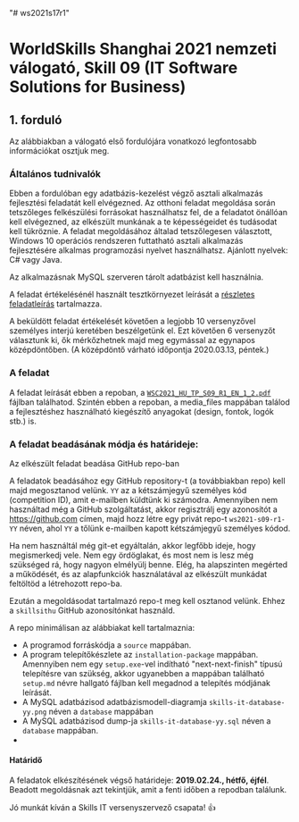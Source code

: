 "# ws2021s17r1" 

# WorldSkills Shanghai 2021 nemzeti válogató, Skill 09 (IT Software Solutions for Business)


## 1. forduló

Az alábbiakban a válogató első fordulójára vonatkozó legfontosabb információkat osztjuk meg.

### Általános tudnivalók

Ebben a fordulóban egy adatbázis-kezelést végző asztali alkalmazás fejlesztési feladatát kell elvégezned. Az otthoni feladat megoldása során tetszőleges felkészülési forrásokat használhatsz fel, de a feladatot önállóan kell elvégezned, az elkészült munkának a te képességeidet és tudásodat kell tükröznie. A feladat megoldásához általad tetszőlegesen választott, Windows 10 operációs rendszeren futtatható asztali alkalmazás fejlesztésére alkalmas programozási nyelvet használhatsz. Ajánlott nyelvek: C# vagy Java.


Az alkalmazásnak MySQL szerveren tárolt adatbázist kell használnia. 

A feladat értékelésénél használt tesztkörnyezet leírását a [részletes feladatleírás](https://github.com/skillsithu/ws2021-s09-hu-r1/blob/master/WSC2021_HU_TP_S09_R1_EN_1_2.pdf) tartalmazza. 

A beküldött feladat értékelését követően a legjobb 10 versenyzővel személyes interjú keretében beszélgetünk el. Ezt követően 6 versenyzőt választunk ki, ők mérkőzhetnek majd meg egymással az egynapos középdöntőben. (A középdöntő várható időpontja 2020.03.13, péntek.) 

### A feladat

A feladat leírását ebben a repoban, a [`WSC2021_HU_TP_S09_R1_EN_1_2.pdf`](https://github.com/skillsithu/ws2021-s09-hu-r1/blob/master/WSC2021_HU_TP_S09_R1_EN_1_2.pdf) fájlban találhatod.
Szintén ebben a repoban, a media_files mappában találod a fejlesztéshez használható kiegészítő anyagokat (design, fontok, logók stb.) is.


### A feladat beadásának módja és határideje:

Az elkészült feladat beadása GitHub repo-ban

A feladatok beadásához egy GitHub repository-t (a továbbiakban repo) kell majd megosztanod velünk. `YY` az a kétszámjegyű személyes kód (competition ID), amit e-mailben küldtünk ki számodra. Amennyiben nem használtad még a GitHub szolgáltatást, akkor regisztrálj egy azonosítót a https://github.com címen, majd hozz létre egy privát repo-t `ws2021-s09-r1-YY`  néven, ahol `YY` a tőlünk e-mailben kapott kétszámjegyű személyes kódod. 

Ha nem használtál még git-et egyáltalán, akkor legfőbb ideje, hogy megismerkedj vele. Nem egy ördöglakat, és most nem is lesz még szükséged rá, hogy nagyon elmélyülj benne. Elég, ha alapszinten megérted a működését, és az alapfunkciók használatával az elkészült munkádat feltöltöd a létrehozott repo-ba. 

Ezután a megoldásodat tartalmazó repo-t meg kell osztanod velünk. Ehhez a `skillsithu` GitHub azonosítónkat használd.

A repo minimálisan az alábbiakat kell tartalmaznia:

 - A programod forráskódja a `source` mappában. 
 - A program telepítőkészlete az `installation-package` mappában. Amennyiben nem egy `setup.exe`-vel indítható "next-next-finish" típusú telepítésre van szükség, akkor ugyanebben a mappában található `setup.md` névre hallgató fájlban kell megadnod a telepítés módjának leírását. 
 - A MySQL adatbázisod adatbázismodell-diagramja  `skills-it-database-yy.png` néven a  `database` mappában
 - A MySQL adatbázisod dump-ja `skills-it-database-yy.sql` néven a  `database` mappában.
 - 


#### Határidő

A feladatok elkészítésének végső határideje: **2019.02.24., hétfő, éjfél**.
Beadott megoldásnak azt tekintjük, amit a fenti időben a repodban találunk.

Jó munkát kíván a Skills IT versenyszervező csapata! :+1:  